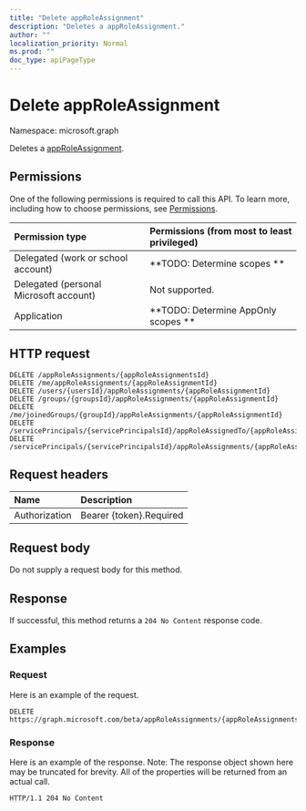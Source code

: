 ```yaml
---
title: "Delete appRoleAssignment"
description: "Deletes a appRoleAssignment."
author: ""
localization_priority: Normal
ms.prod: ""
doc_type: apiPageType
---
```


# Delete appRoleAssignment

Namespace: microsoft.graph

Deletes a [appRoleAssignment](../resources/approleassignment.md).

## Permissions
One of the following permissions is required to call this API. To learn more, including how to choose permissions, see [Permissions](/concepts/permissions-reference.md).

|Permission type|Permissions (from most to least privileged)|
|:---|:---|
|Delegated (work or school account)|**TODO: Determine scopes **|
|Delegated (personal Microsoft account)|Not supported.|
|Application|**TODO: Determine AppOnly scopes **|

## HTTP request
<!-- {
  "blockType": "ignored"
}
-->
``` http
DELETE /appRoleAssignments/{appRoleAssignmentsId}
DELETE /me/appRoleAssignments/{appRoleAssignmentId}
DELETE /users/{usersId}/appRoleAssignments/{appRoleAssignmentId}
DELETE /groups/{groupsId}/appRoleAssignments/{appRoleAssignmentId}
DELETE /me/joinedGroups/{groupId}/appRoleAssignments/{appRoleAssignmentId}
DELETE /servicePrincipals/{servicePrincipalsId}/appRoleAssignedTo/{appRoleAssignmentId}
DELETE /servicePrincipals/{servicePrincipalsId}/appRoleAssignments/{appRoleAssignmentId}
```

## Request headers
|Name|Description|
|:---|:---|
|Authorization|Bearer {token}.Required|

## Request body
Do not supply a request body for this method.

## Response
If successful, this method returns a `204 No Content` response code.

## Examples

### Request
Here is an example of the request.
<!-- {
  "blockType": "request",
  "name": "delete_approleassignment"
}
-->
``` http
DELETE https://graph.microsoft.com/beta/appRoleAssignments/{appRoleAssignmentsId}
```

### Response
Here is an example of the response. Note: The response object shown here may be truncated for brevity. All of the properties will be returned from an actual call.
<!-- {
  "blockType": "response",
  "truncated": true
}
-->
``` http
HTTP/1.1 204 No Content
```

